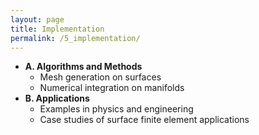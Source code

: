 ```yaml
---
layout: page
title: Implementation
permalink: /5_implementation/
---
```


- **A. Algorithms and Methods**
  - Mesh generation on surfaces
  - Numerical integration on manifolds
- **B. Applications**
  - Examples in physics and engineering
  - Case studies of surface finite element applications
